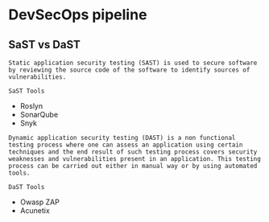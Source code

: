 # DevSecOps pipeline

## SaST vs DaST 
```
Static application security testing (SAST) is used to secure software by reviewing the source code of the software to identify sources of vulnerabilities.
```
`SaST Tools`
- Roslyn
- SonarQube
- Snyk

```
Dynamic application security testing (DAST) is a non functional testing process where one can assess an application using certain techniques and the end result of such testing process covers security weaknesses and vulnerabilities present in an application. This testing process can be carried out either in manual way or by using automated tools.
```
`DaST Tools`
- Owasp ZAP
- Acunetix